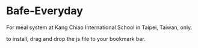 # Bafe-Everyday
For meal system at Kang Chiao International School in Taipei, Taiwan, only.

to install, drag and drop the js file to your bookmark bar.

